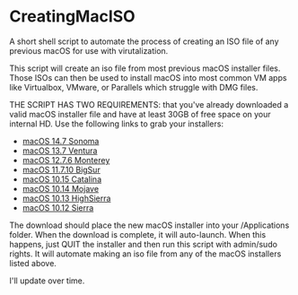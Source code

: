 # CreatingMacISO
A short shell script to automate the process of creating an ISO file of any previous macOS for use with virutalization.

This script will create an iso file from most previous macOS installer files. Those ISOs can then be used to install macOS into most common VM apps like Virtualbox, VMware, or Parallels which struggle with DMG files. 

THE SCRIPT HAS TWO REQUIREMENTS: that you've already downloaded a valid macOS installer file and have at least 30GB of free space on your internal HD. Use the following links to grab your installers:

- [macOS 14.7 Sonoma](https://swcdn.apple.com/content/downloads/42/57/062-78824-A_60MNDAK5UB/dov1trqs34ol9r0b3zt3swgw04ndf7ctwm/InstallAssistant.pkg)
- [macOS 13.7 Ventura](https://swcdn.apple.com/content/downloads/05/02/062-78643-A_T7YK72IEUB/f6jf452yv3xah9gljv28yxjs5x5bm7p1fr/InstallAssistant.pkg)
- [macOS 12.7.6 Monterey](https://swcdn.apple.com/content/downloads/34/21/062-40406-A_GZQ27OUQER/ggclib72ow1omcvfexvp84bc9x5ei5tyqu/InstallAssistant.pkg)
- [macOS 11.7.10 BigSur](http://swcdn.apple.com/content/downloads/14/38/042-45246-A_NLFOFLCJFZ/jk992zbv98sdzz3rgc7mrccjl3l22ruk1c/InstallAssistant.pkg)
- [macOS 10.15 Catalina](https://itunes.apple.com/us/app/macos-catalina/id1466841314?ls=1&mt=12)
- [macOS 10.14 Mojave](https://itunes.apple.com/us/app/macos-mojave/id1398502828?ls=1&mt=12)
- [macOS 10.13 HighSierra](https://itunes.apple.com/us/app/macos-high-sierra/id1246284741?ls=1&mt=12)
- [macOS 10.12 Sierra](http://updates-http.cdn-apple.com/2019/cert/061-39476-20191023-48f365f4-0015-4c41-9f44-39d3d2aca067/InstallOS.dmg)

The download should place the new macOS installer into your /Applications folder. When the download is complete, it will auto-launch. When this happens, just QUIT the installer and then run this script with admin/sudo rights. It will automate making an iso file from any of the macOS installers listed above.

I'll update over time.

